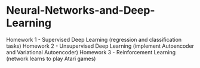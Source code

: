 # Neural-Networks-and-Deep-Learning

Homework 1 - Supervised Deep Learning (regression and classification tasks)
Homework 2 - Unsupervised Deep Learning (implement Autoencoder and Variational Autoencoder)
Homework 3 - Reinforcement Learning (network learns to play Atari games)
